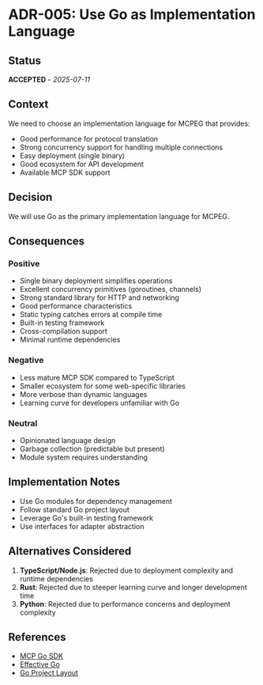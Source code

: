 # ADR-005: Use Go as Implementation Language

## Status

**ACCEPTED** - *2025-07-11*

## Context

We need to choose an implementation language for MCPEG that provides:
- Good performance for protocol translation
- Strong concurrency support for handling multiple connections
- Easy deployment (single binary)
- Good ecosystem for API development
- Available MCP SDK support

## Decision

We will use Go as the primary implementation language for MCPEG.

## Consequences

### Positive

- Single binary deployment simplifies operations
- Excellent concurrency primitives (goroutines, channels)
- Strong standard library for HTTP and networking
- Good performance characteristics
- Static typing catches errors at compile time
- Built-in testing framework
- Cross-compilation support
- Minimal runtime dependencies

### Negative

- Less mature MCP SDK compared to TypeScript
- Smaller ecosystem for some web-specific libraries
- More verbose than dynamic languages
- Learning curve for developers unfamiliar with Go

### Neutral

- Opinionated language design
- Garbage collection (predictable but present)
- Module system requires understanding

## Implementation Notes

- Use Go modules for dependency management
- Follow standard Go project layout
- Leverage Go's built-in testing framework
- Use interfaces for adapter abstraction

## Alternatives Considered

1. **TypeScript/Node.js**: Rejected due to deployment complexity and runtime dependencies
2. **Rust**: Rejected due to steeper learning curve and longer development time
3. **Python**: Rejected due to performance concerns and deployment complexity

## References

- [MCP Go SDK](https://github.com/modelcontextprotocol/go-sdk)
- [Effective Go](https://golang.org/doc/effective_go)
- [Go Project Layout](https://github.com/golang-standards/project-layout)